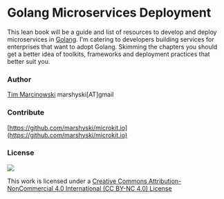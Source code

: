 # Golang Microservices Deployment

This lean book will be a guide and list of resources to develop and deploy microservices in [Golang](https://golang.org/).  I'm catering to developers building services for enterprises that want to adopt Golang.  Skimming the chapters you should get a better idea of toolkits, frameworks and deployment practices that better suit you.

### Author

[Tim Marcinowski](https://www.linkedin.com/in/timski/) marshyski\[AT\]gmail

### Contribute

[https://github.com/marshyski/microkit.io](https://github.com/marshyski/microkit.io)

### License

[![](https://licensebuttons.net/l/by-nc-sa/4.0/88x31.png)](https://creativecommons.org/licenses/by-nc-nd/4.0/)

This work is licensed under a [Creative Commons Attribution-NonCommercial 4.0 International \(CC BY-NC 4.0\) License](https://creativecommons.org/licenses/by-nc-nd/4.0/)

